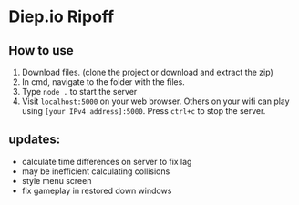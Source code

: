 # Diep.io Ripoff
## How to use
1. Download files. (clone the project or download and extract the zip)  
1. In cmd, navigate to the folder with the files.  
1. Type `node .` to start the server  
1. Visit `localhost:5000` on your web browser. Others on your wifi can play using `[your IPv4 address]:5000`. Press `ctrl+c` to stop the server.  
## updates:  
- calculate time differences on server to fix lag  
- may be inefficient calculating collisions  
- style menu screen  
- fix gameplay in restored down windows  
